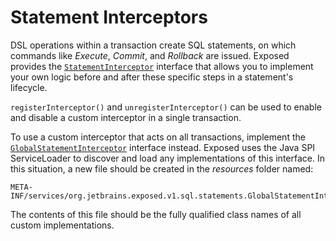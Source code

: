 <show-structure for="chapter,procedure" depth="2"/>

# Statement Interceptors

DSL operations within a transaction create SQL statements, on which commands like *Execute*, *Commit*, and *Rollback*
are issued. Exposed provides
the [`StatementInterceptor`](https://jetbrains.github.io/Exposed/api/exposed-core/org.jetbrains.exposed.v1.sql.statements/-statement-interceptor/index.html)
interface that allows you to implement your own logic before and after these specific steps in a statement's lifecycle.

`registerInterceptor()` and `unregisterInterceptor()` can be used to enable and disable a custom interceptor in a single
transaction.

To use a custom interceptor that acts on all transactions, implement the
[`GlobalStatementInterceptor`](https://jetbrains.github.io/Exposed/api/exposed-core/org.jetbrains.exposed.v1.sql.statements/-global-statement-interceptor/index.html)
interface instead. Exposed uses the Java SPI ServiceLoader to discover and load any implementations of this interface.
In this situation, a new file should be created in the *resources* folder named:
```
META-INF/services/org.jetbrains.exposed.v1.sql.statements.GlobalStatementInterceptor
```
The contents of this file should be the fully qualified class names of all custom implementations.
